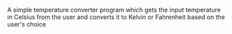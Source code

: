 A simple temperature converter program which gets the input temperature in Celsius from the user and converts it to Kelvin or Fahrenheit based on the user's choice
